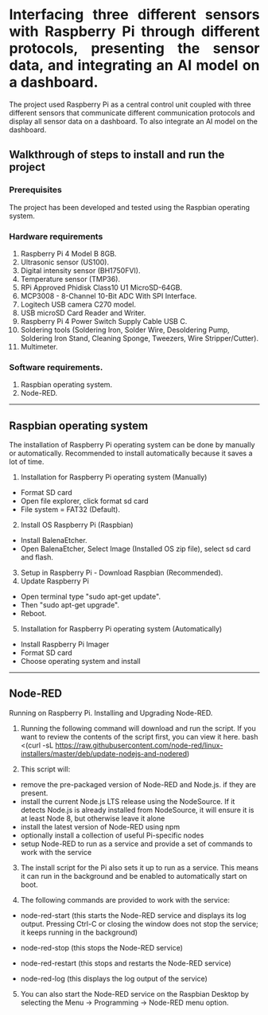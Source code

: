 <h1 align="justify"> Interfacing three different sensors with Raspberry Pi through different protocols, presenting the sensor data, and integrating an AI model on a dashboard. </h1>
The project used Raspberry Pi as a central control unit coupled with three different sensors that communicate different communication protocols and display all sensor data on a dashboard. To also integrate an AI model on the dashboard. 

## Walkthrough of steps to install and run the project


### Prerequisites
The project has been developed and tested using the Raspbian operating system.

### Hardware requirements
1.  Raspberry Pi 4 Model B 8GB.
2.  Ultrasonic sensor (US100).
3.  Digital intensity sensor (BH1750FVI).
4.  Temperature sensor (TMP36).
5.  RPi Approved Phidisk Class10 U1 MicroSD-64GB.
6.  MCP3008 - 8-Channel 10-Bit ADC With SPI Interface.
7.  Logitech USB camera C270 model.
8.  USB microSD Card Reader and Writer.
9.  Raspberry Pi 4 Power Switch Supply Cable USB C.
10. Soldering tools (Soldering Iron, Solder Wire, Desoldering Pump, Soldering Iron Stand, Cleaning Sponge, Tweezers, Wire Stripper/Cutter).
11. Multimeter.

### Software requirements.
1.  Raspbian operating system.
2.  Node-RED.
***

## Raspbian operating system
The installation of Raspberry Pi operating system can be done by manually or automatically. Recommended to install automatically because it saves a lot of time.
1. Installation for Raspberry Pi operating system (Manually)
+ Format SD card
+ Open file explorer, click format sd card
+ File system = FAT32 (Default).
2. Install OS Raspberry Pi (Raspbian)
+ Install BalenaEtcher.
+ Open BalenaEtcher, Select Image (Installed OS zip file), select sd card and flash.
3. Setup in Raspberry Pi - Download Raspbian (Recommended).
4. Update Raspberry Pi
+ Open terminal type "sudo apt-get update".
+ Then "sudo apt-get upgrade".
+ Reboot.
5. Installation for Raspberry Pi operating system (Automatically)
+ Install Raspberry Pi Imager
+ Format SD card
+ Choose operating system and install
***

## Node-RED
Running on Raspberry Pi. Installing and Upgrading Node-RED.

1.  Running the following command will download and run the script. If you want to review the contents of the script first, you can view it here.
bash <(curl -sL https://raw.githubusercontent.com/node-red/linux-installers/master/deb/update-nodejs-and-nodered)


2.  This script will:
+ remove the pre-packaged version of Node-RED and Node.js. if they are present.
+ install the current Node.js LTS release using the NodeSource. If it detects Node.js is already installed from NodeSource, it will ensure it is at least Node 8, but otherwise leave it alone
+ install the latest version of Node-RED using npm
+ optionally install a collection of useful Pi-specific nodes
+ setup Node-RED to run as a service and provide a set of commands to work with the service

3.  The install script for the Pi also sets it up to run as a service. This means it can run in the background and be enabled to automatically start on boot.

4.  The following commands are provided to work with the service:

+ node-red-start (this starts the Node-RED service and displays its log output. Pressing Ctrl-C or closing the window does not stop the service; it keeps running in the background)

+ node-red-stop (this stops the Node-RED service)

+ node-red-restart (this stops and restarts the Node-RED service)

+ node-red-log (this displays the log output of the service)

5.  You can also start the Node-RED service on the Raspbian Desktop by selecting the Menu -> Programming -> Node-RED menu option.
